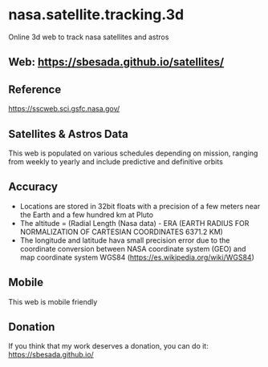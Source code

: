 # nasa.satellite.tracking.3d 
Online 3d web to track nasa satellites and astros

## Web: https://sbesada.github.io/satellites/

## Reference
https://sscweb.sci.gsfc.nasa.gov/

## Satellites & Astros Data
This web is populated on various schedules depending on mission, ranging from weekly to yearly and include predictive and definitive orbits

## Accuracy
 - Locations are stored in 32bit floats with a precision of a few meters near the Earth and a few hundred km at Pluto
 - The altitude = (Radial Length (Nasa data) - ERA (EARTH RADIUS FOR NORMALIZATION OF CARTESIAN COORDINATES 6371.2 KM)
 - The longitude and latitude hava small precision error due to the coordinate conversion between NASA coordinate system (GEO) and map coordinate system WGS84 (https://es.wikipedia.org/wiki/WGS84)
 
 ## Mobile
 This web is mobile friendly
 
 ## Donation
 If you think that my work deserves a donation, you can do it: https://sbesada.github.io/
 
